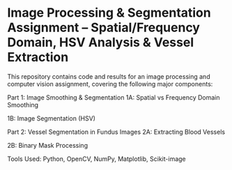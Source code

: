 # Image Processing & Segmentation Assignment – Spatial/Frequency Domain, HSV Analysis & Vessel Extraction

This repository contains code and results for an image processing and computer vision assignment, covering the following major components:

Part 1: Image Smoothing & Segmentation
1A: Spatial vs Frequency Domain Smoothing

1B: Image Segmentation (HSV)

Part 2: Vessel Segmentation in Fundus Images
2A: Extracting Blood Vessels

2B: Binary Mask Processing

Tools Used: Python, OpenCV, NumPy, Matplotlib, Scikit-image

